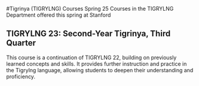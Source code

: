#Tigrinya (TIGRYLNG) Courses Spring 25
Courses in the TIGRYLNG Department offered this spring at Stanford
## TIGRYLNG 23: Second-Year Tigrinya, Third Quarter
This course is a continuation of TIGRYLNG 22, building on previously learned concepts and skills. It provides further instruction and practice in the Tigrylng language, allowing students to deepen their understanding and proficiency.